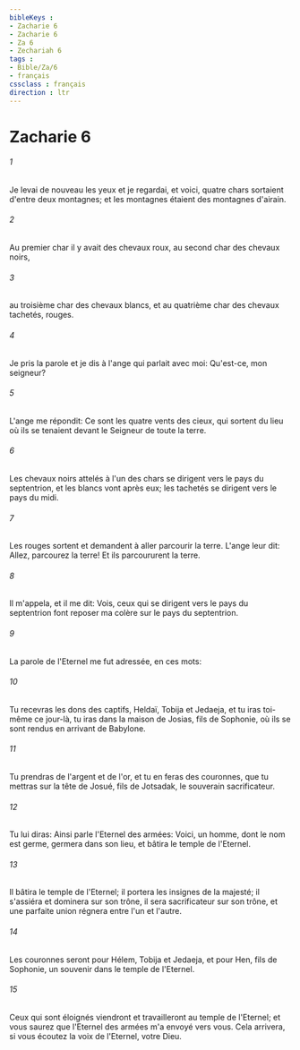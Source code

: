 ```yaml
---
bibleKeys : 
- Zacharie 6
- Zacharie 6
- Za 6
- Zechariah 6
tags : 
- Bible/Za/6
- français
cssclass : français
direction : ltr
---
```


# Zacharie 6

###### 1
Je levai de nouveau les yeux et je regardai, et voici, quatre chars sortaient d'entre deux montagnes; et les montagnes étaient des montagnes d'airain.
###### 2
Au premier char il y avait des chevaux roux, au second char des chevaux noirs,
###### 3
au troisième char des chevaux blancs, et au quatrième char des chevaux tachetés, rouges.
###### 4
Je pris la parole et je dis à l'ange qui parlait avec moi: Qu'est-ce, mon seigneur?
###### 5
L'ange me répondit: Ce sont les quatre vents des cieux, qui sortent du lieu où ils se tenaient devant le Seigneur de toute la terre.
###### 6
Les chevaux noirs attelés à l'un des chars se dirigent vers le pays du septentrion, et les blancs vont après eux; les tachetés se dirigent vers le pays du midi.
###### 7
Les rouges sortent et demandent à aller parcourir la terre. L'ange leur dit: Allez, parcourez la terre! Et ils parcoururent la terre.
###### 8
Il m'appela, et il me dit: Vois, ceux qui se dirigent vers le pays du septentrion font reposer ma colère sur le pays du septentrion.
###### 9
La parole de l'Eternel me fut adressée, en ces mots:
###### 10
Tu recevras les dons des captifs, Heldaï, Tobija et Jedaeja, et tu iras toi-même ce jour-là, tu iras dans la maison de Josias, fils de Sophonie, où ils se sont rendus en arrivant de Babylone.
###### 11
Tu prendras de l'argent et de l'or, et tu en feras des couronnes, que tu mettras sur la tête de Josué, fils de Jotsadak, le souverain sacrificateur.
###### 12
Tu lui diras: Ainsi parle l'Eternel des armées: Voici, un homme, dont le nom est germe, germera dans son lieu, et bâtira le temple de l'Eternel.
###### 13
Il bâtira le temple de l'Eternel; il portera les insignes de la majesté; il s'assiéra et dominera sur son trône, il sera sacrificateur sur son trône, et une parfaite union régnera entre l'un et l'autre.
###### 14
Les couronnes seront pour Hélem, Tobija et Jedaeja, et pour Hen, fils de Sophonie, un souvenir dans le temple de l'Eternel.
###### 15
Ceux qui sont éloignés viendront et travailleront au temple de l'Eternel; et vous saurez que l'Eternel des armées m'a envoyé vers vous. Cela arrivera, si vous écoutez la voix de l'Eternel, votre Dieu.
